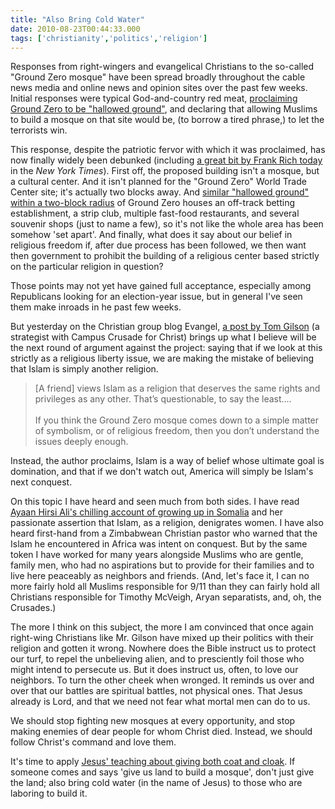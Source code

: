 ```yaml
---
title: "Also Bring Cold Water"
date: 2010-08-23T00:44:33.000
tags: ['christianity','politics','religion']
---
```


Responses from right-wingers and evangelical Christians to the so-called "Ground Zero mosque" have been spread broadly throughout the cable news media and online news and opinion sites over the past few weeks. Initial responses were typical God-and-country red meat, [proclaiming Ground Zero to be "hallowed ground"](http://www.politicsdaily.com/2010/08/14/sarah-palin-questions-obamas-support-for-ground-zero-mosque/), and declaring that allowing Muslims to build a mosque on that site would be, (to borrow a tired phrase,) to let the terrorists win.

This response, despite the patriotic fervor with which it was proclaimed, has now finally widely been debunked (including [a great bit by Frank Rich today](http://www.nytimes.com/2010/08/22/opinion/22rich.html?_r=1&ref=frankrich) in the _New York Times_). First off, the proposed building isn't a mosque, but a cultural center. And it isn't planned for the "Ground Zero" World Trade Center site; it's actually two blocks away. And [similar "hallowed ground" within a two-block radius](http://daryllang.com/blog/4421) of Ground Zero houses an off-track betting establishment, a strip club, multiple fast-food restaurants, and several souvenir shops (just to name a few), so it's not like the whole area has been somehow 'set apart'. And finally, what does it say about our belief in religious freedom if, after due process has been followed, we then want then government to prohibit the building of a religious center based strictly on the particular religion in question?

Those points may not yet have gained full acceptance, especially among Republicans looking for an election-year issue, but in general I've seen them make inroads in he past few weeks.

But yesterday on the Christian group blog Evangel, [a post by Tom Gilson](http://firstthings.com/blogs/evangel/2010/08/islam-in-america-are-we-ready/) (a strategist with Campus Crusade for Christ) brings up what I believe will be the next round of argument against the project: saying that if we look at this strictly as a religious liberty issue, we are making the mistake of believing that Islam is simply another religion.

> \[A friend\] views Islam as a religion that deserves the same rights and privileges as any other. That’s questionable, to say the least....  
> <br/>
> If you think the Ground Zero mosque comes down to a simple matter of symbolism, or of religious freedom, then you don’t understand the issues deeply enough.

Instead, the author proclaims, Islam is a way of belief whose ultimate goal is domination, and that if we don't watch out, America will simply be Islam's next conquest.

On this topic I have heard and seen much from both sides. I have read [Ayaan Hirsi Ali's chilling account of growing up in Somalia](http://www.amazon.com/gp/product/0743289692?ie=UTF8&tag=scifirev-20&linkCode=as2&camp=1789&creative=390957&creativeASIN=0743289692) and her passionate assertion that Islam, as a religion, denigrates women. I have also heard first-hand from a Zimbabwean Christian pastor who warned that the Islam he encountered in Africa was intent on conquest. But by the same token I have worked for many years alongside Muslims who are gentle, family men, who had no aspirations but to provide for their families and to live here peaceably as neighbors and friends. (And, let's face it, I can no more fairly hold all Muslims responsible for 9/11 than they can fairly hold all Christians responsible for Timothy McVeigh, Aryan separatists, and, oh, the Crusades.)

The more I think on this subject, the more I am convinced that once again right-wing Christians like Mr. Gilson have mixed up their politics with their religion and gotten it wrong. Nowhere does the Bible instruct us to protect our turf, to repel the unbelieving alien, and to presciently foil those who might intend to persecute us. But it does instruct us, often, to love our neighbors. To turn the other cheek when wronged. It reminds us over and over that our battles are spiritual battles, not physical ones. That Jesus already is Lord, and that we need not fear what mortal men can do to us.

We should stop fighting new mosques at every opportunity, and stop making enemies of dear people for whom Christ died. Instead, we should follow Christ's command and love them.

It's time to apply [Jesus' teaching about giving both coat and cloak](http://esv.to/Mt5.38-42). If someone comes and says 'give us land to build a mosque', don't just give the land; also bring cold water (in the name of Jesus) to those who are laboring to build it.
